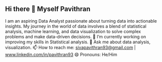 ## Hi there 👋 Myself Pavithran

<!--
**sivapavithran93/sivapavithran93** is a ✨ _special_ ✨ repository because its `README.md` (this file) appears on your GitHub profile.

Here are some ideas to get you started:

- 🔭 I’m currently working on ...  
- 🌱 I’m currently learning ...
- 👯 I’m looking to collaborate on ...
- 🤔 I’m looking for help with ...
- 💬 Ask me about ...
- 📫 How to reach me: ...
- 😄 Pronouns: ...
- ⚡ Fun fact: ...
-->

I am an aspiring Data Analyst passionate about turning data into actionable insights. My journey in the world of data involves a blend of statistical analysis, machine learning, and data visualization to solve complex problems and make data-driven decisions.
🔭 I’m currently working on improving my skills in Statistical analysis.
💬 Ask me about data analysis, visualization.
📫 How to reach me: sivapavithran93@gmail.com | www.linkedin.com/in/pavithran93
😄 Pronouns: He/Him
